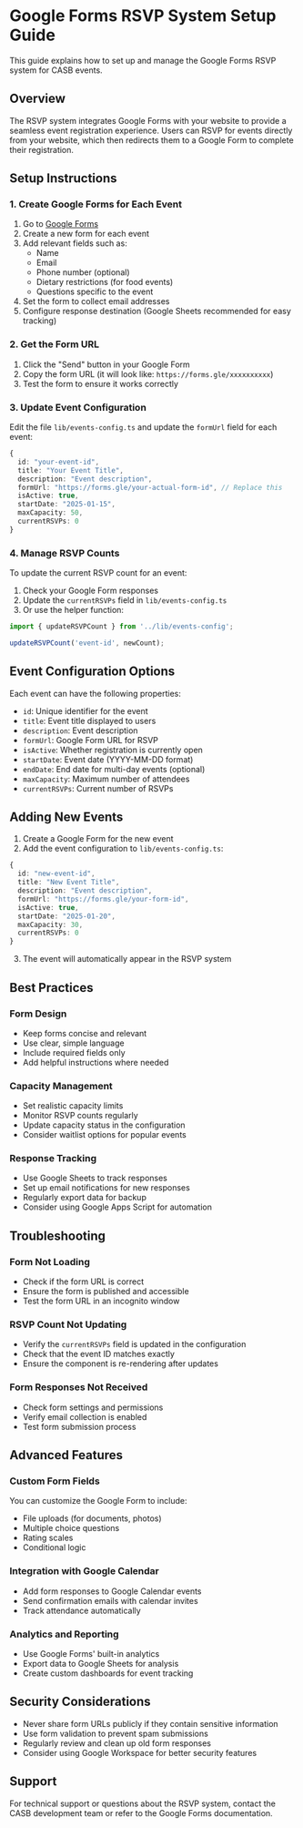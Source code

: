 # Google Forms RSVP System Setup Guide

This guide explains how to set up and manage the Google Forms RSVP system for CASB events.

## Overview

The RSVP system integrates Google Forms with your website to provide a seamless event registration experience. Users can RSVP for events directly from your website, which then redirects them to a Google Form to complete their registration.

## Setup Instructions

### 1. Create Google Forms for Each Event

1. Go to [Google Forms](https://forms.google.com)
2. Create a new form for each event
3. Add relevant fields such as:
   - Name
   - Email
   - Phone number (optional)
   - Dietary restrictions (for food events)
   - Questions specific to the event
4. Set the form to collect email addresses
5. Configure response destination (Google Sheets recommended for easy tracking)

### 2. Get the Form URL

1. Click the "Send" button in your Google Form
2. Copy the form URL (it will look like: `https://forms.gle/xxxxxxxxxx`)
3. Test the form to ensure it works correctly

### 3. Update Event Configuration

Edit the file `lib/events-config.ts` and update the `formUrl` field for each event:

```typescript
{
  id: "your-event-id",
  title: "Your Event Title",
  description: "Event description",
  formUrl: "https://forms.gle/your-actual-form-id", // Replace this
  isActive: true,
  startDate: "2025-01-15",
  maxCapacity: 50,
  currentRSVPs: 0
}
```

### 4. Manage RSVP Counts

To update the current RSVP count for an event:

1. Check your Google Form responses
2. Update the `currentRSVPs` field in `lib/events-config.ts`
3. Or use the helper function:

```typescript
import { updateRSVPCount } from '../lib/events-config';

updateRSVPCount('event-id', newCount);
```

## Event Configuration Options

Each event can have the following properties:

- `id`: Unique identifier for the event
- `title`: Event title displayed to users
- `description`: Event description
- `formUrl`: Google Form URL for RSVP
- `isActive`: Whether registration is currently open
- `startDate`: Event date (YYYY-MM-DD format)
- `endDate`: End date for multi-day events (optional)
- `maxCapacity`: Maximum number of attendees
- `currentRSVPs`: Current number of RSVPs

## Adding New Events

1. Create a Google Form for the new event
2. Add the event configuration to `lib/events-config.ts`:

```typescript
{
  id: "new-event-id",
  title: "New Event Title",
  description: "Event description",
  formUrl: "https://forms.gle/your-form-id",
  isActive: true,
  startDate: "2025-01-20",
  maxCapacity: 30,
  currentRSVPs: 0
}
```

3. The event will automatically appear in the RSVP system

## Best Practices

### Form Design
- Keep forms concise and relevant
- Use clear, simple language
- Include required fields only
- Add helpful instructions where needed

### Capacity Management
- Set realistic capacity limits
- Monitor RSVP counts regularly
- Update capacity status in the configuration
- Consider waitlist options for popular events

### Response Tracking
- Use Google Sheets to track responses
- Set up email notifications for new responses
- Regularly export data for backup
- Consider using Google Apps Script for automation

## Troubleshooting

### Form Not Loading
- Check if the form URL is correct
- Ensure the form is published and accessible
- Test the form URL in an incognito window

### RSVP Count Not Updating
- Verify the `currentRSVPs` field is updated in the configuration
- Check that the event ID matches exactly
- Ensure the component is re-rendering after updates

### Form Responses Not Received
- Check form settings and permissions
- Verify email collection is enabled
- Test form submission process

## Advanced Features

### Custom Form Fields
You can customize the Google Form to include:
- File uploads (for documents, photos)
- Multiple choice questions
- Rating scales
- Conditional logic

### Integration with Google Calendar
- Add form responses to Google Calendar events
- Send confirmation emails with calendar invites
- Track attendance automatically

### Analytics and Reporting
- Use Google Forms' built-in analytics
- Export data to Google Sheets for analysis
- Create custom dashboards for event tracking

## Security Considerations

- Never share form URLs publicly if they contain sensitive information
- Use form validation to prevent spam submissions
- Regularly review and clean up old form responses
- Consider using Google Workspace for better security features

## Support

For technical support or questions about the RSVP system, contact the CASB development team or refer to the Google Forms documentation. 